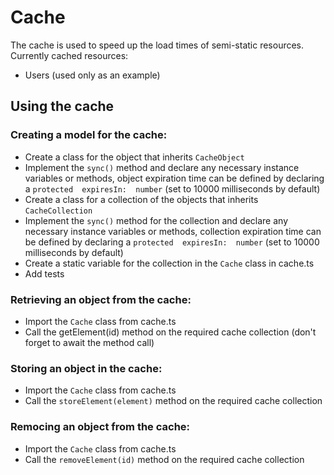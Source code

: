 # Cache
The cache is used to speed up the load times of semi-static resources.
Currently cached resources:
 - Users (used only as an example)
  
## Using the cache
 ### Creating a model for the cache:
 - Create a class for the object that inherits `CacheObject`
 - Implement the `sync()` method and declare any necessary instance variables or methods, object expiration time can be defined by declaring a `protected  expiresIn:  number` (set to 10000 milliseconds by default)
 - Create a class for a collection of the objects that inherits `CacheCollection`
 - Implement the `sync()` method for the collection and declare any necessary instance variables or methods, collection expiration time can be defined by declaring a `protected  expiresIn:  number` (set to 10000 milliseconds by default)
 - Create a static variable for the collection in the `Cache` class in cache.ts
 - Add tests

### Retrieving an object from the cache:
 - Import the `Cache` class from cache.ts
 - Call the getElement(id) method on the required cache collection (don't forget to await the method call)

### Storing an object in the cache:
 - Import the `Cache` class from cache.ts
 - Call the `storeElement(element)` method on the required cache collection

### Remocing an object from the cache:
 - Import the `Cache` class from cache.ts
- Call the `removeElement(id)` method on the required cache collection